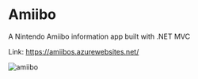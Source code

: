 # Amiibo
A Nintendo Amiibo information app built with .NET MVC

Link: https://amiibos.azurewebsites.net/

![amiibo](https://user-images.githubusercontent.com/110064473/234164103-d76d00f8-0bab-4097-84d6-c020222cb29f.JPG)